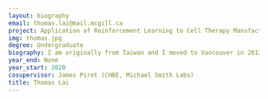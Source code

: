 ```yaml
---
layout: biography
email: thomas.lai@mail.mcgill.ca
project: Application of Reinforcement Learning to Cell Therapy Manufacturing
img: thomas.jpg
degree: Undergraduate
biography: I am originally from Taiwan and I moved to Vancouver in 2013. I am now pursuing a Bachelor’s degree in Bioengineering at McGill University. My research project consists of building a reinforcement learning controller to control T-cell culture experiments.
year_end: None
year_start: 2020
cosupervisor: James Piret (CHBE, Michael Smith Labs)
title: Thomas Lai
---
```


